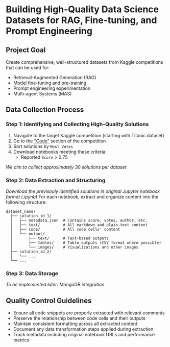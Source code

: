 # Building High-Quality Data Science Datasets for RAG, Fine-tuning, and Prompt Engineering

## Project Goal
Create comprehensive, well-structured datasets from Kaggle competitions that can be used for:
- Retrieval-Augmented Generation (RAG)
- Model fine-tuning and pre-training
- Prompt engineering experimentation
- Multi-agent Systems (MAS) 

## Data Collection Process

### Step 1: Identifying and Collecting High-Quality Solutions
1. Navigate to the target Kaggle competition (starting with Titanic dataset)
2. Go to the ["Code"](https://www.kaggle.com/competitions/titanic/code) section of the competition
3. Sort solutions by `Most Votes` 
4. Download notebooks meeting these criteria:
   - Reported `Score` > 0.75

*We aim to collect approximately 30 solutions per dataset*


### Step 2: Data Extraction and Structuring

*Download the previsouly identified solutions in original Jupyter notebook format (.ipynb)*
For each notebook, extract and organize content into the following structure:

```
dataset_name/
  ├── solution_id_1/
  │   ├── metadata.json  # Contains score, votes, author, etc.
  │   ├── text/          # All markdown and plain text content
  │   ├── code/          # All code cells' content
  │   └── output/
  │       ├── text/      # Text-based outputs
  │       ├── tables/    # Table outputs (CSV format where possible)
  │       └── images/    # Visualizations and other images
  ├── solution_id_2/
  │   └── ...
  └── ...
```

### Step 3: Data Storage
*To be implemented later: MongoDB integration*


## Quality Control Guidelines
- Ensure all code snippets are properly extracted with relevant comments
- Preserve the relationship between code cells and their outputs
- Maintain consistent formatting across all extracted content
- Document any data transformation steps applied during extraction
- Track metadata including original notebook URLs and performance metrics
